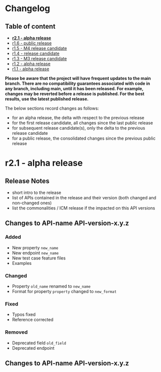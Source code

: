 # Changelog <API Sub Project name>

<!--NOTE: in above title replace "API Sub Project name" with actual API Sub Project name and remove this note-->

<!--CHANGES TO THE TEMPLATE

* the changelog will be using release numbers in stead of API versions-->

## Table of content

<!--NOTE: please adapt the below ToC-->

- **[r2.1 - alpha release](#r21---alpha-release)**
- [r1.6 - public release](#r16---public-release)
- [r1.5 - M4 release candidate](#r15---M4-release-candidate)
- [r1.4 - release candidate](#r14---release-candidate)
- [r1.3 - M3 release candidate](#r13---M3-release-candidate)
- [r1.2 - alpha release](#r12---alpha-release)
- [r1.1 - alpha release](#r11---alpha-release)

**Please be aware that the project will have frequent updates to the main branch. There are no compatibility guarantees associated with code in any branch, including main, until it has been released. For example, changes may be reverted before a release is published. For the best results, use the latest published release.**

The below sections record changes as follows:

* for an alpha release, the delta with respect to the previous release
* for the first release candidate, all changes since the last public release
* for subsequent release candidate(s), only the delta to the previous release candidate
* for a public release, the consolidated changes since the previous public release

# r2.1 - alpha release

## Release Notes

<!-- here -->

* short intro to the release
* list of APIs contained in the release and their version (both changed and non-changed ones)
* list the commonalities / ICM release if the impacted on this API versions

<!--For each above listed API version that changed, create the following section, replacing the API-na,e and API-version-x.y.z with actual API andme and version -->

## Changes to API-name API-version-x.y.z

<!--The below sections are examples and should be adapted. -->

### Added

* New property `new_name`
* New endpoint `new_name`
* New test case feature files
* Examples

### Changed

* Property `old_name` renamed to `new_name`
* Format for property `property` changed to `new_format`

### Fixed

* Typos fixed
* Reference corrected

### Removed

* Deprecated field `old_field`
* Deprecated endpoint

## Changes to API-name API-version-x.y.z

<!--repeate above sections ->

# r1.6 - public release

# r1.5 - M4 release candidate

# r1.4 - release candidate

# r1.3 - M3 release candidate

**This is the first release candidate made available at M3.**

# r1.2 - alpha release

# r1.1 - alpha release
